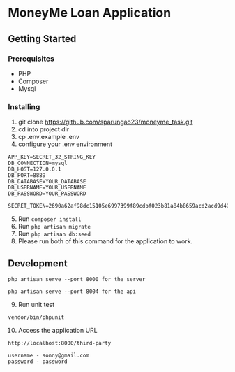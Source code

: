 # MoneyMe Loan Application

## Getting Started

### Prerequisites
- PHP
- Composer
- Mysql

### Installing
1. git clone https://github.com/sparungao23/moneyme_task.git
2. cd into project dir
3. cp .env.example .env
4. configure your .env environment 
```
APP_KEY=SECRET_32_STRING_KEY
DB_CONNECTION=mysql
DB_HOST=127.0.0.1
DB_PORT=8889
DB_DATABASE=YOUR_DATABASE
DB_USERNAME=YOUR_USERNAME
DB_PASSWORD=YOUR_PASSWORD

SECRET_TOKEN=2690a62af98dc15105e6997399f89cdbf023b81a84b8659acd2acd9d40aa
```
5. Run `composer install`
6. Run `php artisan migrate`
7. Run `php artisan db:seed`
8. Please run both of this command for the application to work.
## Development
```
php artisan serve --port 8000 for the server
```
```
php artisan serve --port 8004 for the api
```
9. Run unit test 
```
vendor/bin/phpunit
```
10. Access the application URL
```
http://localhost:8000/third-party

username - sonny@gmail.com
password - password
```

